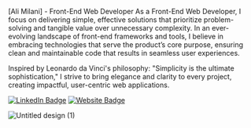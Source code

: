 [Ali Milani] - Front-End Web Developer
As a Front-End Web Developer, I focus on delivering simple, effective solutions that prioritize problem-solving and tangible value over unnecessary complexity. In an ever-evolving landscape of front-end frameworks and tools, I believe in embracing technologies that serve the product’s core purpose, ensuring clean and maintainable code that results in seamless user experiences.

Inspired by Leonardo da Vinci's philosophy:
"Simplicity is the ultimate sophistication,"
I strive to bring elegance and clarity to every project, creating impactful, user-centric web applications.
 

[![LinkedIn Badge](https://img.shields.io/badge/LinkedIn-0077B5?style=for-the-badge&logo=linkedin&logoColor=white)]([https://www.linkedin.com/in/ali-milani13/](https://www.linkedin.com/in/ali-milani-a68893182/))
[![Website Badge](https://img.shields.io/badge/Portfolio-255E63?style=for-the-badge&logo=About.me&logoColor=white)](https://ali-milani-portfolio.vercel.app/)

![Untitled design (1)](https://github.com/user-attachments/assets/178795da-1602-4150-a23f-1b01f0a2170a)



